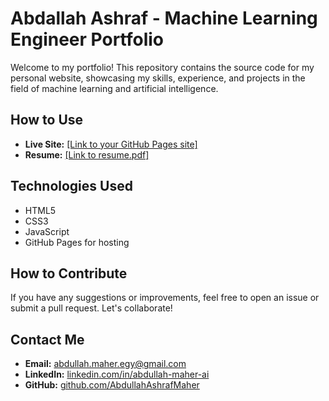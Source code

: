 # Abdallah Ashraf - Machine Learning Engineer Portfolio

Welcome to my portfolio! This repository contains the source code for my personal website, showcasing my skills, experience, and projects in the field of machine learning and artificial intelligence.

## How to Use

- **Live Site:** [[Link to your GitHub Pages site]](https://abdullahashrafmaher.github.io/)
- **Resume:** [[Link to resume.pdf]](https://abdullahashrafmaher.github.io/Abdallah_Ashraf_ML_Engineer.pdf)

## Technologies Used

- HTML5
- CSS3
- JavaScript
- GitHub Pages for hosting

## How to Contribute

If you have any suggestions or improvements, feel free to open an issue or submit a pull request. Let's collaborate!

## Contact Me

- **Email:** abdullah.maher.egy@gmail.com
- **LinkedIn:** [linkedin.com/in/abdullah-maher-ai](https://www.linkedin.com/in/abdullah-maher-ai/)
- **GitHub:** [github.com/AbdullahAshrafMaher](https://github.com/AbdullahAshrafMaher)
